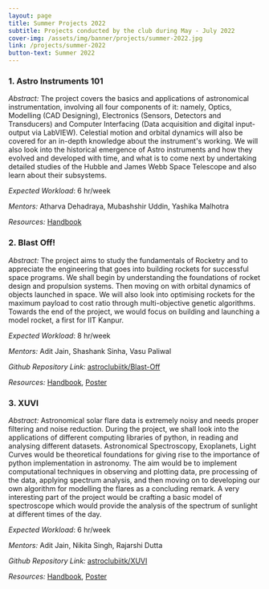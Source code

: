 ```yaml
---
layout: page
title: Summer Projects 2022
subtitle: Projects conducted by the club during May - July 2022
cover-img: /assets/img/banner/projects/summer-2022.jpg
link: /projects/summer-2022
button-text: Summer 2022
---
```


### 1. Astro Instruments 101

*Abstract:* The project covers the basics and applications of astronomical instrumentation, involving all four components of it: namely, Optics, Modelling (CAD Designing), Electronics (Sensors, Detectors and Transducers) and Computer Interfacing (Data acquisition and digital input-output via LabVIEW). Celestial motion and orbital dynamics will also be covered for an in-depth knowledge about the instrument's working. We will also look into the historical emergence of Astro instruments and how they evolved and developed with time, and what is to come next by undertaking detailed studies of the Hubble and James Webb Space Telescope and also learn about their subsystems.

*Expected Workload*: 6 hr/week

*Mentors:* Atharva Dehadraya, Mubashshir Uddin, Yashika Malhotra

*Resources:* <a href="/assets/docs/projects/2022/Astro_101/Handbook.pdf" target="_blank">Handbook</a>

### 2. Blast Off!

*Abstract:* The project aims to study the fundamentals of Rocketry and to appreciate the engineering that goes into building rockets for successful space programs. We shall begin by understanding the foundations of rocket design and propulsion systems. Then moving on with orbital dynamics of objects launched in space. We will also look into optimising rockets for the maximum payload to cost ratio through multi-objective genetic algorithms. Towards the end of the project, we would focus on building and launching a model rocket, a first for IIT Kanpur.

*Expected Workload*: 8 hr/week

*Mentors:* Adit Jain, Shashank Sinha, Vasu Paliwal

*Github Repository Link:*  [astroclubiitk/Blast-Off](https://github.com/astroclubiitk/Blast-Off)

*Resources:* <a href="/assets/docs/projects/2022/Blast_Off/Handbook.pdf" target="_blank">Handbook</a>, <a href="/assets/docs/projects/2022/Blast_Off/Poster.pdf" target="_blank">Poster</a>

### 3. XUVI

*Abstract:* Astronomical solar flare data is extremely noisy and needs proper filtering and noise reduction. During the project, we shall look into the applications of different computing libraries of python, in reading and analysing different datasets. Astronomical Spectroscopy, Exoplanets, Light Curves would be theoretical foundations for giving rise to the importance of python implementation in astronomy. The aim would be to implement computational techniques in observing and plotting data, pre processing of the data, applying spectrum analysis, and then moving on to developing our own algorithm for modelling the flares as a concluding remark. A very interesting part of the project would be crafting a basic model of spectroscope which would provide the analysis of the spectrum of sunlight at different times of the day.

*Expected Workload*: 6 hr/week

*Mentors:* Adit Jain, Nikita Singh, Rajarshi Dutta

*Github Repository Link:*  [astroclubiitk/XUVI](https://github.com/astroclubiitk/XUVI)

*Resources:* <a href="/assets/docs/projects/2022/XUVI/Handbook.pdf" target="_blank">Handbook</a>, <a href="/assets/docs/projects/2022/XUVI/Poster.pdf" target="_blank">Poster</a>